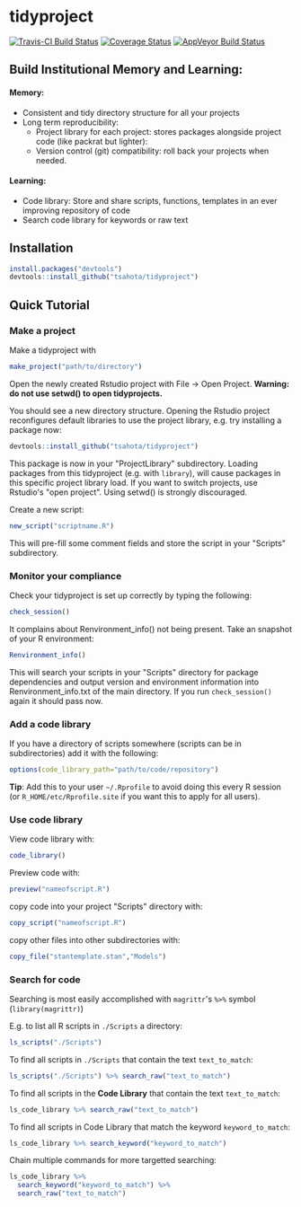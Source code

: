 # tidyproject

[![Travis-CI Build Status](https://travis-ci.org/tsahota/tidyproject.svg?branch=master)](https://travis-ci.org/tsahota/tidyproject)
[![Coverage Status](https://coveralls.io/repos/github/tsahota/tidyproject/badge.svg?branch=master)](https://coveralls.io/github/tsahota/tidyproject?branch=master)
[![AppVeyor Build Status](https://ci.appveyor.com/api/projects/status/github/tsahota/tidyproject?branch=master&svg=true)](https://ci.appveyor.com/project/tsahota/tidyproject)

## Build Institutional Memory and Learning:
 
#### Memory:
* Consistent and tidy directory structure for all your projects
* Long term reproducibility:
  * Project library for each project: stores packages alongside project code (like packrat but lighter): 
  * Version control (git) compatibility: roll back your projects when needed.

#### Learning:
* Code library: Store and share scripts, functions, templates in an ever improving repository of code
* Search code library for keywords or raw text

## Installation

```R
install.packages("devtools")
devtools::install_github("tsahota/tidyproject")
```

## Quick Tutorial

### Make a project
Make a tidyproject with

```R
make_project("path/to/directory")
```
Open the newly created Rstudio project with File -> Open Project. **Warning: do not use setwd() to open tidyprojects.**

You should see a new directory structure.  Opening the Rstudio project reconfigures default libraries to use the project library, e.g. try installing a package now:

```R
devtools::install_github("tsahota/tidyproject")
```

This package is now in your "ProjectLibrary" subdirectory. Loading packages from this tidyproject (e.g. with `library`), will cause packages in this specific project library load. If you want to switch projects, use Rstudio's "open project".  Using setwd() is strongly discouraged.

Create a new script:

```R
new_script("scriptname.R")
```
This will pre-fill some comment fields and store the script in your "Scripts" subdirectory.

### Monitor your compliance

Check your tidyproject is set up correctly by typing the following:

```R
check_session()
```

It complains about Renvironment_info() not being present. Take an snapshot of your R environment:

```R
Renvironment_info()
```

This will search your scripts in your "Scripts" directory for package dependencies and output version and environment information into Renvironment_info.txt of the main directory.  If you run `check_session()` again it should pass now.


### Add a code library

If you have a directory of scripts somewhere (scripts can be in subdirectories) add it with the following:

```R
options(code_library_path="path/to/code/repository")
```

**Tip**: Add this to your user `~/.Rprofile` to avoid doing this every R session (or `R_HOME/etc/Rprofile.site` if you want this to apply for all users).

### Use code library

View code library with:

```R
code_library()
```

Preview code with:

```R
preview("nameofscript.R")
```

copy code into your project "Scripts" directory with:

```R
copy_script("nameofscript.R")
```

copy other files into other subdirectories with:

```R
copy_file("stantemplate.stan","Models")
```

### Search for code

Searching is most easily accomplished with `magrittr`'s `%>%` symbol (`library(magrittr)`)

E.g. to list all R scripts in `./Scripts` a directory:

```R
ls_scripts("./Scripts")
```

To find all scripts in `./Scripts` that contain the text `text_to_match`:

```R
ls_scripts("./Scripts") %>% search_raw("text_to_match")
```

To find all scripts in the **Code Library** that contain the text `text_to_match`:

```R
ls_code_library %>% search_raw("text_to_match")
```

To find all scripts in Code Library that match the keyword `keyword_to_match`:

```R
ls_code_library %>% search_keyword("keyword_to_match")
```

Chain multiple commands for more targetted searching:

```R
ls_code_library %>%
  search_keyword("keyword_to_match") %>%
  search_raw("text_to_match")
```

